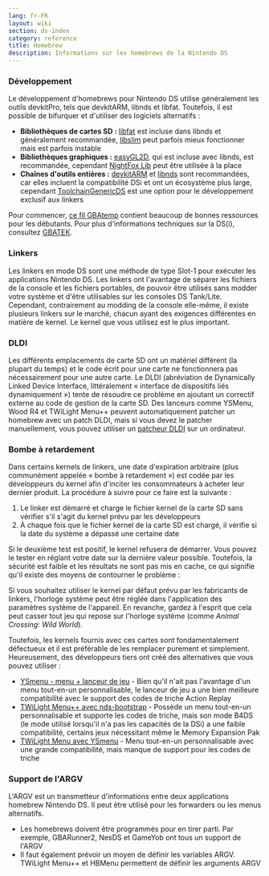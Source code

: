 ```yaml
---
lang: fr-FR
layout: wiki
section: ds-index
category: reference
title: Homebrew
description: Informations sur les homebrews de la Nintendo DS
---
```


### Développement
Le développement d'homebrews pour Nintendo DS utilise généralement les outils devkitPro, tels que devkitARM, libnds et libfat. Toutefois, il est possible de bifurquer et d'utiliser des logiciels alternatifs :

- **Bibliothèques de cartes SD :** [libfat](https://github.com/devkitPro/libfat) est incluse dans libnds et généralement recommandée, [libslim](https://github.com/DS-Homebrew/libslim/) peut parfois mieux fonctionner mais est parfois instable
- **Bibliothèques graphiques :** [easyGL2D](http://rel.phatcode.net/junk.php?id=117), qui est incluse avec libnds, est recommandée, cependant [NightFox Lib](https://github.com/knightfox75/nds_nflib) peut être utilisée à la place
- **Chaînes d'outils entières :** [devkitARM](https://devkitpro.org/wiki/Getting_Started) et [libnds](https://libnds.devkitpro.org/) sont recommandées, car elles incluent la compatibilité DSi et ont un écosystème plus large, cependant [ToolchainGenericDS](https://bitbucket.org/Coto88/toolchaingenericds) est une option pour le développement exclusif aux linkers

Pour commencer, [ce fil GBAtemp](https://gbatemp.net/threads/useful-resources-to-help-you-out-with-starting-to-make-nds-homebrew.580507/#post-9322674) contient beaucoup de bonnes ressources pour les débutants. Pour plus d'informations techniques sur la DS(i), consultez [GBATEK](https://problemkaputt.de/gbatek-contents.htm).

### Linkers
Les linkers en mode DS sont une méthode de type Slot-1 pour exécuter les applications Nintendo DS. Les linkers ont l'avantage de séparer les fichiers de la console et les fichiers portables, de pouvoir être utilisés sans modder votre système et d'être utilisables sur les consoles DS Tank/Lite. Cependant, contrairement au modding de la console elle-même, il existe plusieurs linkers sur le marché, chacun ayant des exigences différentes en matière de kernel. Le kernel que vous utilisez est le plus important.

### DLDI
Les différents emplacements de carte SD ont un matériel différent (la plupart du temps) et le code écrit pour une carte ne fonctionnera pas nécessairement pour une autre carte. Le DLDI (abréviation de Dynamically Linked Device Interface, littéralement « interface de dispositifs liés dynamiquement ») tente de résoudre ce problème en ajoutant un correctif externe au code de gestion de la carte SD. Des lanceurs comme YSMenu, Wood R4 et TWiLight Menu++ peuvent automatiquement patcher un homebrew avec un patch DLDI, mais si vous devez le patcher manuellement, vous pouvez utiliser un [patcheur DLDI](https://www.chishm.com/DLDI#tools) sur un ordinateur.

### Bombe à retardement
Dans certains kernels de linkers, une date d'expiration arbitraire (plus communément appelée « bombe à retardement ») est codée par les développeurs du kernel afin d'inciter les consommateurs à acheter leur dernier produit. La procédure à suivre pour ce faire est la suivante :

1. Le linker est démarré et charge le fichier kernel de la carte SD sans vérifier s'il s'agit du kernel prévu par les développeurs
1. À chaque fois que le fichier kernel de la carte SD est chargé, il vérifie si la date du système a dépassé une certaine date

Si le deuxième test est positif, le kernel refusera de démarrer. Vous pouvez le tester en réglant votre date sur la dernière valeur possible. Toutefois, la sécurité est faible et les résultats ne sont pas mis en cache, ce qui signifie qu'il existe des moyens de contourner le problème :

Si vous souhaitez utiliser le kernel par défaut prévu par les fabricants de linkers, l'horloge système peut être réglée dans l'application des paramètres système de l'appareil. En revanche, gardez à l'esprit que cela peut casser tout jeu qui repose sur l'horloge système (comme *Animal Crossing: Wild World*).

Toutefois, les kernels fournis avec ces cartes sont fondamentalement défectueux et il est préférable de les remplacer purement et simplement. Heureusement, des développeurs tiers ont créé des alternatives que vous pouvez utiliser :

- [YSmenu - menu + lanceur de jeu](https://gbatemp.net/threads/retrogamefan-updates-releases.267243/) - Bien qu'il n'ait pas l'avantage d'un menu tout-en-un personnalisable, le lanceur de jeu a une bien meilleure compatibilité avec le support des codes de triche Action Replay
- [TWiLight Menu++ avec nds-bootstrap](../twilightmenu/installing-flashcard) - Possède un menu tout-en-un personnalisable et supporte les codes de triche, mais son mode B4DS (le mode utilisé lorsqu'il n'a pas les capacités de la DSi) a une faible compatibilité, certains jeux nécessitant même le Memory Expansion Pak
- [TWiLight Menu avec YSmenu](../twilightmenu/installing-flashcard) - Menu tout-en-un personnalisable avec une grande compatibilité, mais manque de support pour les codes de triche

### Support de l'ARGV
L'ARGV est un transmetteur d'informations entre deux applications homebrew Nintendo DS. Il peut être utilisé pour les forwarders ou les menus alternatifs.

- Les homebrews doivent être programmés pour en tirer parti. Par exemple, GBARunner2, NesDS et GameYob ont tous un support de l'ARGV
- Il faut également prévoir un moyen de définir les variables ARGV. TWiLight Menu++ et HBMenu permettent de définir les arguments ARGV
